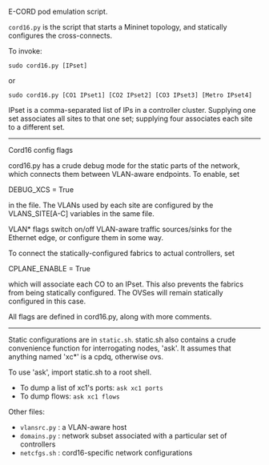 E-CORD pod emulation script.

`cord16.py` is the script that starts a Mininet topology, and statically
configures the cross-connects.

To invoke:

    sudo cord16.py [IPset]

or 

    sudo cord16.py [CO1 IPset1] [CO2 IPset2] [CO3 IPset3] [Metro IPset4]

IPset is a comma-separated list of IPs in a controller cluster. Supplying one
set associates all sites to that one set; supplying four associates each site to
a different set.

----

Cord16 config flags

cord16.py has a crude debug mode for the static parts of the network, which
connects them between VLAN-aware endpoints. To enable, set 

DEBUG_XCS = True

in the file. The VLANs used by each site are configured by the VLANS_SITE[A-C]
variables in the same file.

VLAN* flags switch on/off VLAN-aware traffic sources/sinks for the Ethernet 
edge, or configure them in some way.

To connect the statically-configured fabrics to actual controllers, set

CPLANE_ENABLE = True

which will associate each CO to an IPset. This also prevents the fabrics from
being statically configured. The OVSes will remain statically configured in this
case.

All flags are defined in cord16.py, along with more comments.

----

Static configurations are in `static.sh`. static.sh also contains a crude 
convenience function for interrogating nodes, 'ask'. It assumes that anything
named 'xc*' is a cpdq, otherwise ovs.

To use 'ask', import static.sh to a root shell.

- To dump a list of xc1's ports: `ask xc1 ports`
- To dump flows: `ask xc1 flows`

Other files:
- `vlansrc.py` : a VLAN-aware host
- `domains.py` : network subset associated with a particular set of controllers
- `netcfgs.sh` : cord16-specific network configurations
